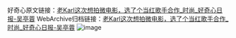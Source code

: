 好奇心原文链接：[老Karl这次想拍微电影，选了个当红歌手合作_时尚_好奇心日报-吴亭蓉](https://www.qdaily.com/articles/3027.html)
WebArchive归档链接：[老Karl这次想拍微电影，选了个当红歌手合作_时尚_好奇心日报-吴亭蓉](http://web.archive.org/web/20160503161925/http://www.qdaily.com/articles/3027.html)
![image](http://ww3.sinaimg.cn/large/007d5XDply1g3v6l3ogqvj30u04977wh)